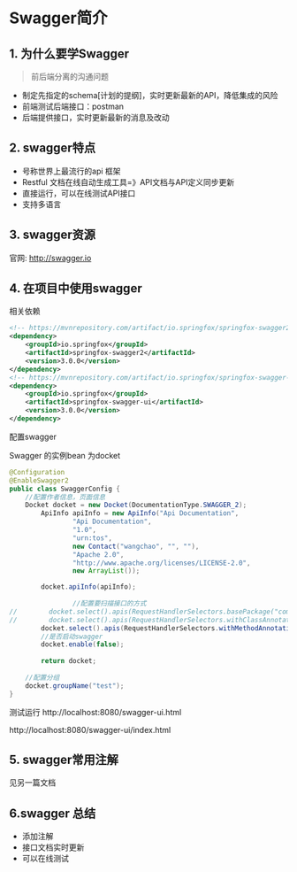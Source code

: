 # Swagger简介

## 1. 为什么要学Swagger

> 前后端分离的沟通问题

- 制定先指定的schema[计划的提纲]，实时更新最新的API，降低集成的风险
- 前端测试后端接口：postman
- 后端提供接口，实时更新最新的消息及改动

## 2. swagger特点

- 号称世界上最流行的api 框架
- Restful 文档在线自动生成工具=》API文档与API定义同步更新
- 直接运行，可以在线测试API接口
- 支持多语言

## 3. swagger资源

官网: http://swagger.io



## 4. 在项目中使用swagger

相关依赖

```xml
<!-- https://mvnrepository.com/artifact/io.springfox/springfox-swagger2 -->
<dependency>
    <groupId>io.springfox</groupId>
    <artifactId>springfox-swagger2</artifactId>
    <version>3.0.0</version>
</dependency>
<!-- https://mvnrepository.com/artifact/io.springfox/springfox-swagger-ui -->
<dependency>
    <groupId>io.springfox</groupId>
    <artifactId>springfox-swagger-ui</artifactId>
    <version>3.0.0</version>
</dependency>

```

配置swagger

Swagger 的实例bean 为docket

```java
@Configuration
@EnableSwagger2
public class SwaggerConfig {
    //配置作者信息，页面信息
    Docket docket = new Docket(DocumentationType.SWAGGER_2);
        ApiInfo apiInfo = new ApiInfo("Api Documentation",
                "Api Documentation",
                "1.0",
                "urn:tos",
                new Contact("wangchao", "", ""),
                "Apache 2.0",
                "http://www.apache.org/licenses/LICENSE-2.0",
                new ArrayList());

        docket.apiInfo(apiInfo);
    	
    	        //配置要扫描接口的方式
//        docket.select().apis(RequestHandlerSelectors.basePackage("com.felixwc.swagger.controller")).build();
//        docket.select().apis(RequestHandlerSelectors.withClassAnnotation(RestController.class)).build();
        docket.select().apis(RequestHandlerSelectors.withMethodAnnotation(GetMapping.class)).paths(PathSelectors.ant("/com/felixwc/swagger/**")).build();
        //是否启动swagger
        docket.enable(false);
    
        return docket;
    
    //配置分组
    docket.groupName("test");
}
```

测试运行 http://localhost:8080/swagger-ui.html

http://localhost:8080/swagger-ui/index.html

## 5. swagger常用注解

见另一篇文档

## 6.swagger 总结

- 添加注解
- 接口文档实时更新
- 可以在线测试

